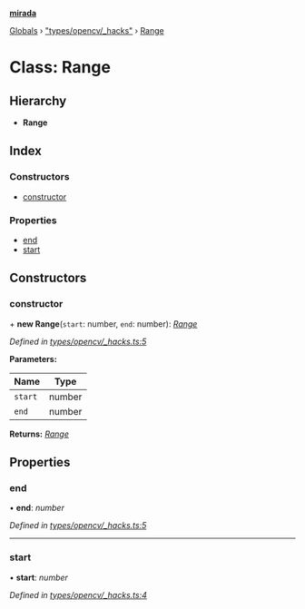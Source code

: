 **[mirada](../README.md)**

[Globals](../README.md) › ["types/opencv/_hacks"](../modules/_types_opencv__hacks_.md) › [Range](_types_opencv__hacks_.range.md)

# Class: Range

## Hierarchy

* **Range**

## Index

### Constructors

* [constructor](_types_opencv__hacks_.range.md#constructor)

### Properties

* [end](_types_opencv__hacks_.range.md#end)
* [start](_types_opencv__hacks_.range.md#start)

## Constructors

###  constructor

\+ **new Range**(`start`: number, `end`: number): *[Range](_types_opencv__hacks_.range.md)*

*Defined in [types/opencv/_hacks.ts:5](https://github.com/cancerberoSgx/mirada/blob/dd33d35/mirada/src/types/opencv/_hacks.ts#L5)*

**Parameters:**

Name | Type |
------ | ------ |
`start` | number |
`end` | number |

**Returns:** *[Range](_types_opencv__hacks_.range.md)*

## Properties

###  end

• **end**: *number*

*Defined in [types/opencv/_hacks.ts:5](https://github.com/cancerberoSgx/mirada/blob/dd33d35/mirada/src/types/opencv/_hacks.ts#L5)*

___

###  start

• **start**: *number*

*Defined in [types/opencv/_hacks.ts:4](https://github.com/cancerberoSgx/mirada/blob/dd33d35/mirada/src/types/opencv/_hacks.ts#L4)*